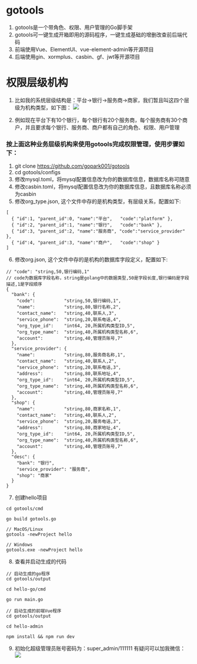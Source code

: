# gotools
1. gotools是一个带角色、权限、用户管理的Go脚手架
2. gotools可一键生成开箱即用的源码程序，一键生成基础的增删改查前后端代码
2. 前端使用Vue、ElementUI、vue-element-admin等开源项目
3. 后端使用gin、xormplus、casbin、gf、jwt等开源项目

# 权限层级机构
1. 比如我的系统层级结构是：平台->银行->服务商->商家，我们暂且叫这四个层级为机构类型，如下图：
![](https://github.com/gopark001/gotools/blob/master/images/1562936179826.jpg)  

2. 例如现在平台下有10个银行，每个银行有20个服务商，每个服务商有30个商户，并且要求每个银行、服务商、商户都有自己的角色、权限、用户管理

### 按上面这种业务层级机构来使用gotools完成权限管理，使用步骤如下：
1. git clone https://github.com/gopark001/gotools
2. cd gotools/configs
3. 修改mysql.toml，将mysql配置信息改为你的数据库信息，数据库名称可随意
4. 修改casbin.toml，将mysql配置信息改为你的数据库信息，且数据库名称必须为casbin
5. 修改org_type.json, 这个文件中存的是机构类型，有层级关系，配置如下:  
```
[
  { "id":1, "parent_id":0, "name":"平台",   "code":"platform" },
  { "id":2, "parent_id":1, "name":"银行",   "code":"bank" },
  { "id":3, "parent_id":2, "name":"服务商", "code":"service_provider" },
  { "id":4, "parent_id":3, "name":"商户",   "code":"shop" }
]
```
6. 修改org.json, 这个文件中存的是机构的数据库字段定义，配置如下:  
```
// "code": "string,50,银行编码,1"
// code为数据库字段名称，string是golang中的数据类型,50是字段长度,银行编码是字段描述,1是字段顺序
{
  "bank": {
    "code":           "string,50,银行编码,1",
    "name":           "string,80,银行名称,2",
    "contact_name":   "string,40,联系人,3",
    "service_phone":  "string,20,联系电话,4",
    "org_type_id":    "int64, 20,所属机构类型ID,5",
    "org_type_name":  "string,40,所属机构类型名称,6",
    "account":        "string,40,管理员账号,7"
  },
  "service_provider": {
    "name":           "string,80,服务商名称,1",
    "contact_name":   "string,40,联系人,2",
    "service_phone":  "string,20,联系电话,3",
    "address":        "string,80,联系地址,4",
    "org_type_id":    "int64, 20,所属机构类型ID,5",
    "org_type_name":  "string,40,所属机构类型名称,6",
    "account":        "string,40,管理员账号,7"
  },
  "shop": {
    "name":           "string,80,商家名称,1",
    "contact_name":   "string,40,联系人,2",
    "service_phone":  "string,20,服务电话,3",
    "address":        "string,80,商家地址,4",
    "org_type_id":    "int64, 20,所属机构类型ID,5",
    "org_type_name":  "string,40,所属机构类型名称,6",
    "account":        "string,40,管理员账号,7"
  },
  "desc": {
    "bank": "银行",
    "service_provider": "服务商",
    "shop": "商家"
  }
}
```
7. 创建hello项目
```
cd gotools/cmd

go build gotools.go

// MacOS/Linux
gotools -newProject hello

// Windows
gotools.exe -newProject hello
```
8. 查看并启动生成的代码
```
// 启动生成的go程序
cd gotools/output

cd hello-go/cmd

go run main.go

// 启动生成的前端Vue程序
cd gotools/output

cd hello-admin

npm install && npm run dev
```
9. 初始化超级管理员账号密码为：super_admin/111111
有疑问可以加我微信：
![](https://github.com/gopark001/gotools/blob/master/images/WechatIMG605.jpeg)



